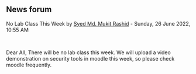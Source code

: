 <h2>News forum</h2><a href="https://moodle.cse.buet.ac.bd/user/view.php?id=1878&course=704"></a>
No Lab Class This Week
by <a href="https://moodle.cse.buet.ac.bd/user/view.php?id=1878&course=704">Syed Md. Mukit Rashid</a> - Sunday, 26 June 2022, 10:55 AM


 

Dear All, There will be no lab class this week. We will upload a video demonstration on security tools in moodle this week, so please check moodle frequently. 






